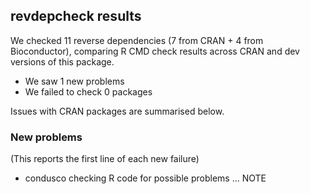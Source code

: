 ## revdepcheck results

We checked 11 reverse dependencies (7 from CRAN + 4 from Bioconductor), comparing R CMD check results across CRAN and dev versions of this package.

 * We saw 1 new problems
 * We failed to check 0 packages

Issues with CRAN packages are summarised below.

### New problems
(This reports the first line of each new failure)

* condusco
  checking R code for possible problems ... NOTE

